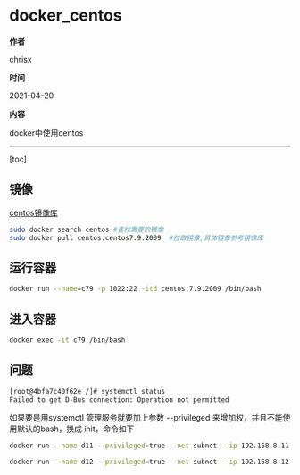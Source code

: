 # docker_centos

**作者**

chrisx

**时间**

2021-04-20

**内容**

docker中使用centos

---

[toc]

## 镜像

[centos镜像库](https://hub.docker.com/_/centos?tab=tags&page=1&ordering=last_updated)

```sh
sudo docker search centos #查找需要的镜像
sudo docker pull centos:centos7.9.2009  #拉取镜像,具体镜像参考镜像库
```

## 运行容器

```sh
docker run --name=c79 -p 1022:22 -itd centos:7.9.2009 /bin/bash

```

## 进入容器

```sh
docker exec -it c79 /bin/bash

```

## 问题

```sh
[root@4bfa7c40f62e /]# systemctl status
Failed to get D-Bus connection: Operation not permitted

```

如果要是用systemctl 管理服务就要加上参数 --privileged 来增加权，并且不能使用默认的bash，换成 init，命令如下

```sh
docker run --name d11 --privileged=true --net subnet --ip 192.168.8.11 -p 1022:22 -p 15432:5432 -itd centos:7.9.2009 /usr/sbin/init

docker run --name d12 --privileged=true --net subnet --ip 192.168.8.12 -p 2022:22 -p 25432:5432 -itd centos:7.9.2009 /usr/sbin/init

```
